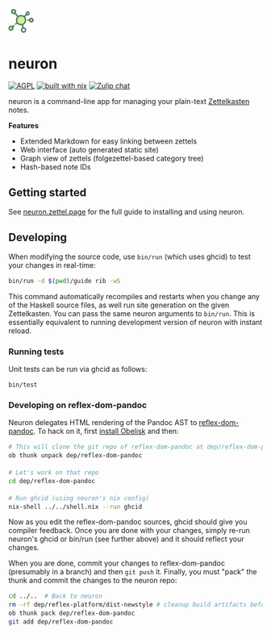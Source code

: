 <img width="10%" src="./assets/logo.svg">

# neuron

[![AGPL](https://img.shields.io/badge/License-AGPL%20v3-blue.svg)](https://en.wikipedia.org/wiki/Affero_General_Public_License)
[![built with nix](https://img.shields.io/badge/Built_With-Nix-5277C3.svg?logo=nixos&labelColor=73C3D5)](https://builtwithnix.org)
[![Zulip chat](https://img.shields.io/badge/zulip-join_chat-brightgreen.svg)](https://funprog.zulipchat.com/#narrow/stream/231929-Neuron)

neuron is a command-line app for managing your plain-text [Zettelkasten](https://neuron.zettel.page/2011401.html) notes.

**Features**

- Extended Markdown for easy linking between zettels
- Web interface (auto generated static site)
- Graph view of zettels (folgezettel-based category tree)
- Hash-based note IDs

## Getting started

See [neuron.zettel.page](https://neuron.zettel.page/) for the full guide to installing and using neuron.

## Developing

When modifying the source code, use `bin/run` (which uses ghcid) to test your changes in real-time:

```bash
bin/run -d $(pwd)/guide rib -wS
```

This command automatically recompiles and restarts when you change any of the Haskell source files, as well run site generation on the given Zettelkasten. You can pass the same neuron arguments to `bin/run`. This is essentially equivalent to running development version of neuron with instant reload.

### Running tests

Unit tests can be run via ghcid as follows:

```
bin/test
```

### Developing on reflex-dom-pandoc

Neuron delegates HTML rendering of the Pandoc AST to [reflex-dom-pandoc](https://github.com/srid/reflex-dom-pandoc). To hack on it, first [install Obelisk](https://github.com/obsidiansystems/obelisk#installing-obelisk) and then:

```sh
# This will clone the git repo of reflex-dom-pandoc at dep/reflex-dom-pandoc
ob thunk unpack dep/reflex-dom-pandoc

# Let's work on that repo
cd dep/reflex-dom-pandoc

# Run ghcid (using neuron's nix config)
nix-shell ../../shell.nix --run ghcid
```

Now as you edit the reflex-dom-pandoc sources, ghcid should give you compiler feedback. Once you are done with your changes, simply re-run neuron's ghcid or bin/run (see further above) and it should reflect your changes.

When you are done, commit your changes to reflex-dom-pandoc (presumably in a branch) and then `git push` it. Finally, you must "pack" the thunk and commit the changes to the neuron repo:

```sh
cd ../..  # Back to neuron
rm -rf dep/reflex-platform/dist-newstyle # cleanup build artifacts before packing
ob thunk pack dep/reflex-dom-pandoc
git add dep/reflex-dom-pandoc
```
